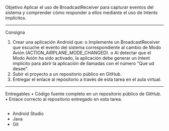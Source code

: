 Objetivo
Aplicar el uso de BroadcastReceiver para capturar eventos del sistema y comprender cómo responder a ellos mediante el uso de Intents implícitos.
______________
Consigna
1. Crear una aplicación Android que:
o Implemente un BroadcastReceiver que escuche el evento del sistema correspondiente al cambio de Modo Avión (ACTION_AIRPLANE_MODE_CHANGED).
o Al detectar que el Modo Avión ha sido activado, la aplicación debe generar un Intent implícito para abrir la aplicación de llamadas con el número "Que ud desee".
2. Subir el proyecto a un repositorio público en GitHub.
3. Entregar el enlace al repositorio a través de esta tarea en el aula virtual.
______________
Entregables
• Código fuente completo en un repositorio público de GitHub.
• Enlace correcto al repositorio entregado en esta tarea.
##

 - Android Studio
 - Java
 - Git
